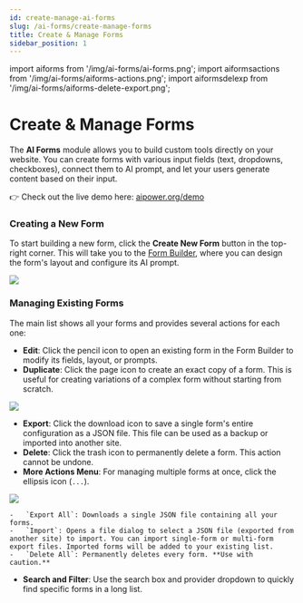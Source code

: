 ```yaml
---
id: create-manage-ai-forms
slug: /ai-forms/create-manage-forms
title: Create & Manage Forms
sidebar_position: 1
---
```


import aiforms from '/img/ai-forms/ai-forms.png';
import aiformsactions from '/img/ai-forms/aiforms-actions.png';
import aiformsdelexp from '/img/ai-forms/aiforms-delete-export.png';

# Create & Manage Forms

The **AI Forms** module allows you to build custom tools directly on your website. You can create forms with various input fields (text, dropdowns, checkboxes), connect them to AI prompt, and let your users generate content based on their input.

👉 Check out the live demo here: [aipower.org/demo](https://aipower.org/ai-form-generator/)

### Creating a New Form

To start building a new form, click the **Create New Form** button in the top-right corner. This will take you to the [Form Builder](./form-builder.md), where you can design the form's layout and configure its AI prompt.

<img src={aiforms} />

### Managing Existing Forms

The main list shows all your forms and provides several actions for each one:

- **Edit**: Click the pencil icon to open an existing form in the Form Builder to modify its fields, layout, or prompts.
- **Duplicate**: Click the page icon to create an exact copy of a form. This is useful for creating variations of a complex form without starting from scratch.

<img src={aiformsactions} />

- **Export**: Click the download icon to save a single form's entire configuration as a JSON file. This file can be used as a backup or imported into another site.
- **Delete**: Click the trash icon to permanently delete a form. This action cannot be undone.
- **More Actions Menu**: For managing multiple forms at once, click the ellipsis icon (`...`).

<img src={aiformsdelexp} />

    -   `Export All`: Downloads a single JSON file containing all your forms.
    -   `Import`: Opens a file dialog to select a JSON file (exported from another site) to import. You can import single-form or multi-form export files. Imported forms will be added to your existing list.
    -   `Delete All`: Permanently deletes every form. **Use with caution.**

- **Search and Filter**: Use the search box and provider dropdown to quickly find specific forms in a long list.
